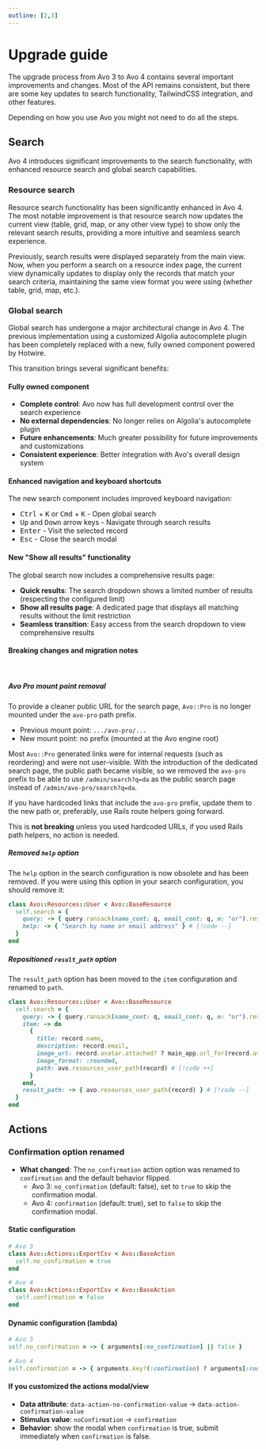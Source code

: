 ```yaml
---
outline: [2,3]
---
```


# Upgrade guide

The upgrade process from Avo 3 to Avo 4 contains several important improvements and changes. Most of the API remains consistent, but there are some key updates to search functionality, TailwindCSS integration, and other features.

Depending on how you use Avo you might not need to do all the steps.

<!-- ## Upgrade from 3.x to 4.x

:::info Ensure you have a valid license
Avo 4 requires a valid v4 license key. Your v3 license key won't work with Avo 4. Please upgrade your license at [avohq.io/pricing](https://avohq.io/pricing).
::: -->

## Search

Avo 4 introduces significant improvements to the search functionality, with enhanced resource search and global search capabilities.

### Resource search

Resource search functionality has been significantly enhanced in Avo 4. The most notable improvement is that resource search now updates the current view (table, grid, map, or any other view type) to show only the relevant search results, providing a more intuitive and seamless search experience.

Previously, search results were displayed separately from the main view. Now, when you perform a search on a resource index page, the current view dynamically updates to display only the records that match your search criteria, maintaining the same view format you were using (whether table, grid, map, etc.).

### Global search

Global search has undergone a major architectural change in Avo 4. The previous implementation using a customized Algolia autocomplete plugin has been completely replaced with a new, fully owned component powered by Hotwire.

This transition brings several significant benefits:

#### Fully owned component
- **Complete control**: Avo now has full development control over the search experience
- **No external dependencies**: No longer relies on Algolia's autocomplete plugin
- **Future enhancements**: Much greater possibility for future improvements and customizations
- **Consistent experience**: Better integration with Avo's overall design system

#### Enhanced navigation and keyboard shortcuts
The new search component includes improved keyboard navigation:
- <kbd>Ctrl</kbd> + <kbd>K</kbd> or <kbd>Cmd</kbd> + <kbd>K</kbd> - Open global search
- <kbd>Up</kbd> and <kbd>Down</kbd> arrow keys - Navigate through search results
- <kbd>Enter</kbd> - Visit the selected record
- <kbd>Esc</kbd> - Close the search modal

#### New "Show all results" functionality
The global search now includes a comprehensive results page:
- **Quick results**: The search dropdown shows a limited number of results (respecting the configured limit)
- **Show all results page**: A dedicated page that displays all matching results without the limit restriction
- **Seamless transition**: Easy access from the search dropdown to view comprehensive results

#### Breaking changes and migration notes
<br>

##### Avo Pro mount point removal

To provide a cleaner public URL for the search page, `Avo::Pro` is no longer mounted under the `avo-pro` path prefix.

- Previous mount point: `.../avo-pro/...`
- New mount point: no prefix (mounted at the Avo engine root)

Most `Avo::Pro` generated links were for internal requests (such as reordering) and were not user-visible. With the introduction of the dedicated search page, the public path became visible, so we removed the `avo-pro` prefix to be able to use `/admin/search?q=da` as the public search page instead of `/admin/avo-pro/search?q=da`.

If you have hardcoded links that include the `avo-pro` prefix, update them to the new path or, preferably, use Rails route helpers going forward.

This is **not breaking** unless you used hardcoded URLs, if you used Rails path helpers, no action is needed.

##### Removed `help` option

The `help` option in the search configuration is now obsolete and has been removed. If you were using this option in your search configuration, you should remove it:

```ruby
class Avo::Resources::User < Avo::BaseResource
  self.search = {
    query: -> { query.ransack(name_cont: q, email_cont: q, m: "or").result(distinct: false) },
    help: -> { "Search by name or email address" } # [!code --]
  }
end
```

##### Repositioned `result_path` option

The `result_path` option has been moved to the `item` configuration and renamed to `path`.

```ruby
class Avo::Resources::User < Avo::BaseResource
  self.search = {
    query: -> { query.ransack(name_cont: q, email_cont: q, m: "or").result(distinct: false) },
    item: -> do
      {
        title: record.name,
        description: record.email,
        image_url: record.avatar.attached? ? main_app.url_for(record.avatar) : nil,
        image_format: :rounded,
        path: avo.resources_user_path(record) # [!code ++]
      }
    end,
    result_path: -> { avo.resources_user_path(record) } # [!code --]
  }
end
```

## Actions

### Confirmation option renamed

- **What changed**: The `no_confirmation` action option was renamed to `confirmation` and the default behavior flipped.
  - Avo 3: `no_confirmation` (default: false), set to `true` to skip the confirmation modal.
  - Avo 4: `confirmation` (default: true), set to `false` to skip the confirmation modal.

#### Static configuration

```ruby
# Avo 3
class Avo::Actions::ExportCsv < Avo::BaseAction
  self.no_confirmation = true
end

# Avo 4
class Avo::Actions::ExportCsv < Avo::BaseAction
  self.confirmation = false
end
```

#### Dynamic configuration (lambda)

```ruby
# Avo 3
self.no_confirmation = -> { arguments[:no_confirmation] || false }

# Avo 4
self.confirmation = -> { arguments.key?(:confirmation) ? arguments[:confirmation] : true }
```


#### If you customized the actions modal/view

- **Data attribute**: `data-action-no-confirmation-value` → `data-action-confirmation-value`
- **Stimulus value**: `noConfirmation` → `confirmation`
- **Behavior**: show the modal when `confirmation` is true, submit immediately when `confirmation` is false.
